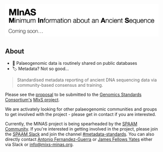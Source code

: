 # ![Interim MInAS logo](assets/images/minas.png)

## About

- 💾 Palaeogenomic data is routinely shared on public databases
- 🏷️ Metadata? Not so good…

> Standardised metadata reporting of ancient DNA sequencing data via community-based consensus and training.

Please see the [proposal](/proposal.md) to be submitted to the [Genomics Standards Consortium's](https://www.gensc.org/) [MIxS project](https://www.gensc.org/pages/standards-intro.html).

We are activately looking for other palaeogenomic communities and groups to get involved with the project - please get in contact if you are interested.

Currently, the MINAS project is being spearheaded by the [SPAAM Community](https://spaam-community.github.io).
If you're interested in getting involved in the project, please join the [SPAAM Slack](https://join.slack.com/t/spaam-community/shared_invite/zt-ei8pfw4m-XdBGTQwRaXWrEkd618YlhQ) and join the channel [#metadata-standards](https://spaam-community.slack.com/archives/C01BX7EM4EL).
You can also directly contact [Antonio Fernandez-Guerra](https://globe.ku.dk/research/geogenetics/microbial-ecogenomics-group/) or [James Fellows Yates](https://www.eva.mpg.de/archaeogenetics/staff/james-fellows-yates/) either via Slack or [info@mixs-minas.org](mailto:info@mixs-minas.org).
